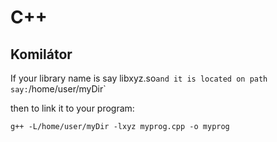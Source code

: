 # C++

## Komilátor

If your library name is say libxyz.so` and it is located on path say: `/home/user/myDir`

then to link it to your program:

```
g++ -L/home/user/myDir -lxyz myprog.cpp -o myprog
```
